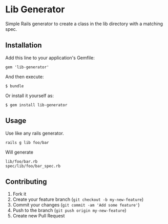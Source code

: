 # Lib Generator

Simple Rails generator to create a class in the lib directory with a matching spec.

## Installation

Add this line to your application's Gemfile:

    gem 'lib-generator'

And then execute:

    $ bundle

Or install it yourself as:

    $ gem install lib-generator

## Usage

Use like any rails generator. 

    rails g lib foo/bar

Will generate

    lib/foo/bar.rb
    spec/lib/foo/bar_spec.rb

## Contributing

1. Fork it
2. Create your feature branch (`git checkout -b my-new-feature`)
3. Commit your changes (`git commit -am 'Add some feature'`)
4. Push to the branch (`git push origin my-new-feature`)
5. Create new Pull Request
